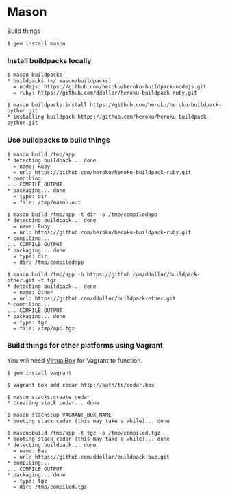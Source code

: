 # Mason

Build things

	$ gem install mason

### Install buildpacks locally

	$ mason buildpacks
	* buildpacks (~/.mason/buildpacks)
	  = nodejs: https://github.com/heroku/heroku-buildpack-nodejs.git
	  = ruby: https://github.com/ddollar/heroku-buildpack-ruby.git

	$ mason buildpacks:install https://github.com/heroku/heroku-buildpack-python.git
	* installing buildpack https://github.com/heroku/heroku-buildpack-python.git

### Use buildpacks to build things

	$ mason build /tmp/app
	* detecting buildpack... done
	  = name: Ruby
	  = url: https://github.com/heroku/heroku-buildpack-ruby.git
	* compiling:
	... COMPILE OUTPUT
	* packaging... done
	  = type: dir
	  = file: /tmp/mason.out

	$ mason build /tmp/app -t dir -o /tmp/compiledapp
	* detecting buildpack... done
	  = name: Ruby
	  = url: https://github.com/heroku/heroku-buildpack-ruby.git
	* compiling...
	... COMPILE OUTPUT
	* packaging... done
	  = type: dir
	  = dir: /tmp/compiledapp

	$ mason build /tmp/app -b https://github.com/ddollar/buildpack-other.git -t tgz
	* detecting buildpack... done
	  = name: Other
	  = url: https://github.com/ddollar/buildpack-other.git
	* compiling...
	... COMPILE OUTPUT
	* packaging... done
	  = type: tgz
	  = file: /tmp/app.tgz

### Build things for other platforms using Vagrant

You will need [VirtualBox](https://www.virtualbox.org/wiki/Downloads) for Vagrant to function.

	$ gem install vagrant
	
	$ vagrant box add cedar http://path/to/cedar.box

    $ mason stacks:create cedar
    * creating stack cedar... done
    
    $ mason stacks:up VAGRANT_BOX_NAME
    * booting stack cedar (this may take a while)... done
    
    $ mason:build /tmp/app -t tgz -o /tmp/compiled.tgz
    * booting stack cedar (this may take a while)... done    
	* detecting buildpack... done
	  = name: Baz
	  = url: https://github.com/ddollar/buildpack-baz.git
	* compiling...
	... COMPILE OUTPUT
	* packaging... done
	  = type: tgz
	  = dir: /tmp/compiled.tgz
